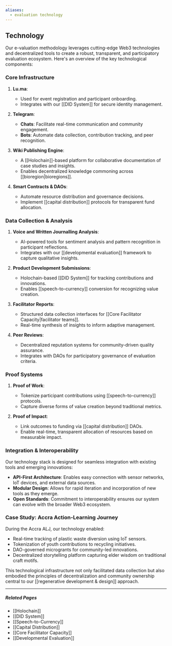 ```yaml
---
aliases:
  - evaluation technology
---
```

## **Technology**

Our e-valuation methodology leverages cutting-edge Web3 technologies and decentralized tools to create a robust, transparent, and participatory evaluation ecosystem. Here's an overview of the key technological components:

### **Core Infrastructure**

1. **Lu.ma**: 
   - Used for event registration and participant onboarding.
   - Integrates with our [[DID System]] for secure identity management.

2. **Telegram**:
   - **Chats**: Facilitate real-time communication and community engagement.
   - **Bots**: Automate data collection, contribution tracking, and peer recognition.

3. **Wiki Publishing Engine**:
   - A [[Holochain]]-based platform for collaborative documentation of case studies and insights.
   - Enables decentralized knowledge commoning across [[bioregion|bioregions]].

4. **Smart Contracts & DAOs**:
   - Automate resource distribution and governance decisions.
   - Implement [[capital distribution]] protocols for transparent fund allocation.

### **Data Collection & Analysis**

1. **Voice and Written Journalling Analysis**:
   - AI-powered tools for sentiment analysis and pattern recognition in participant reflections.
   - Integrates with our [[developmental evaluation]] framework to capture qualitative insights.

2. **Product Development Submissions**:
   - Holochain-based [[DID System]] for tracking contributions and innovations.
   - Enables [[speech-to-currency]] conversion for recognizing value creation.

3. **Facilitator Reports**:
   - Structured data collection interfaces for [[Core Facilitator Capacity|facilitator teams]].
   - Real-time synthesis of insights to inform adaptive management.

4. **Peer Reviews**:
   - Decentralized reputation systems for community-driven quality assurance.
   - Integrates with DAOs for participatory governance of evaluation criteria.

### **Proof Systems**

1. **Proof of Work**:
   - Tokenize participant contributions using [[speech-to-currency]] protocols.
   - Capture diverse forms of value creation beyond traditional metrics.

2. **Proof of Impact**:
   - Link outcomes to funding via [[capital distribution]] DAOs.
   - Enable real-time, transparent allocation of resources based on measurable impact.

### **Integration & Interoperability**

Our technology stack is designed for seamless integration with existing tools and emerging innovations:

- **API-First Architecture**: Enables easy connection with sensor networks, IoT devices, and external data sources.
- **Modular Design**: Allows for rapid iteration and incorporation of new tools as they emerge.
- **Open Standards**: Commitment to interoperability ensures our system can evolve with the broader Web3 ecosystem.

### **Case Study: Accra Action-Learning Journey**

During the Accra ALJ, our technology enabled:
- Real-time tracking of plastic waste diversion using IoT sensors.
- Tokenization of youth contributions to recycling initiatives.
- DAO-governed microgrants for community-led innovations.
- Decentralized storytelling platform capturing elder wisdom on traditional craft motifs.

This technological infrastructure not only facilitated data collection but also embodied the principles of decentralization and community ownership central to our [[regenerative development & design]] approach.

---

##### **Related Pages**
- [[Holochain]]
- [[DID System]]
- [[Speech-to-Currency]]
- [[Capital Distribution]]
- [[Core Facilitator Capacity]]
- [[Developmental Evaluation]]
